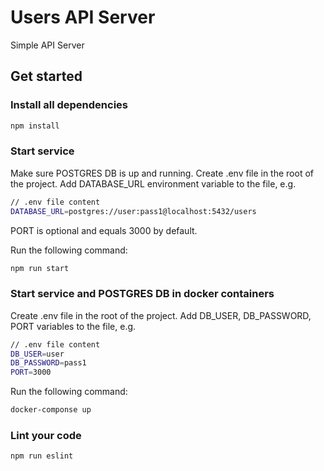 # Users API Server

Simple API Server

## Get started ##

### Install all dependencies

```bash
npm install
```

### Start service

Make sure POSTGRES DB is up and running.
Create .env file in the root of the project.
Add DATABASE_URL environment variable to the file, e.g.
```bash
// .env file content
DATABASE_URL=postgres://user:pass1@localhost:5432/users
```
PORT is optional and equals 3000 by default.

Run the following command:
```bash
npm run start
```

### Start service and POSTGRES DB in docker containers

Create .env file in the root of the project.
Add DB_USER, DB_PASSWORD, PORT variables to the file, e.g.
```bash
// .env file content
DB_USER=user
DB_PASSWORD=pass1
PORT=3000
```

Run the following command:
```bash
docker-componse up
```

### Lint your code

```bash
npm run eslint
```
